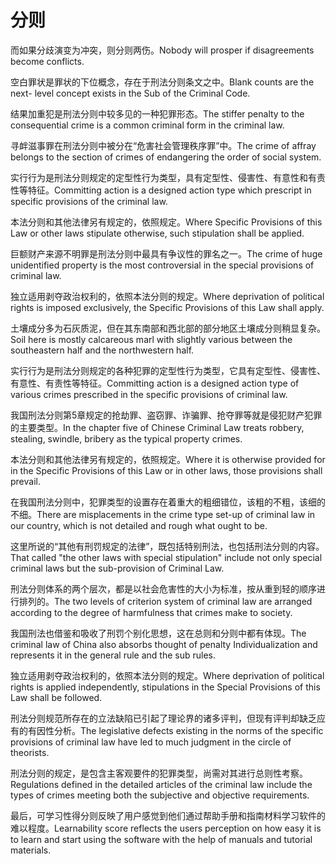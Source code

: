 # 分则

<p><span class="chinese">而如果分歧演变为冲突，则分则两伤。</span><span class="english">Nobody will prosper if disagreements become conflicts.</span></p>

<p><span class="chinese">空白罪状是罪状的下位概念，存在于刑法分则条文之中。</span><span class="english">Blank counts are the next- level concept exists in the Sub of the Criminal Code.</span></p>

<p><span class="chinese">结果加重犯是刑法分则中较多见的一种犯罪形态。</span><span class="english">The stiffer penalty to the consequential crime is a common criminal form in the criminal law.</span></p>

<p><span class="chinese">寻衅滋事罪在刑法分则中被分在“危害社会管理秩序罪”中。</span><span class="english">The crime of affray belongs to the section of crimes of endangering the order of social system.</span></p>

<p><span class="chinese">实行行为是刑法分则规定的定型性行为类型，具有定型性、侵害性、有意性和有责性等特征。</span><span class="english">Committing action is a designed action type which prescript in specific provisions of the criminal law.</span></p>

<p><span class="chinese">本法分则和其他法律另有规定的，依照规定。</span><span class="english">Where Specific Provisions of this Law or other laws stipulate otherwise, such stipulation shall be applied.</span></p>

<p><span class="chinese">巨额财产来源不明罪是刑法分则中最具有争议性的罪名之一。</span><span class="english">The crime of huge unidentified property is the most controversial in the special provisions of criminal law.</span></p>

<p><span class="chinese">独立适用剥夺政治权利的，依照本法分则的规定。</span><span class="english">Where deprivation of political rights is imposed exclusively, the Specific Provisions of this Law shall apply.</span></p>

<p><span class="chinese">土壤成分多为石灰质泥，但在其东南部和西北部的部分地区土壤成分则稍显复杂。</span><span class="english">Soil here is mostly calcareous marl with slightly various between the southeastern half and the northwestern half.</span></p>

<p><span class="chinese">实行行为是刑法分则规定的各种犯罪的定型性行为类型，它具有定型性、侵害性、有意性、有责性等特征。</span><span class="english">Committing action is a designed action type of various crimes prescribed in the specific provisions of criminal law.</span></p>

<p><span class="chinese">我国刑法分则第5章规定的抢劫罪、盗窃罪、诈骗罪、抢夺罪等就是侵犯财产犯罪的主要类型。</span><span class="english">In the chapter five of Chinese Criminal Law treats robbery, stealing, swindle, bribery as the typical property crimes.</span></p>

<p><span class="chinese">本法分则和其他法律另有规定的，依照规定。</span><span class="english">Where it is otherwise provided for in the Specific Provisions of this Law or in other laws, those provisions shall prevail.</span></p>

<p><span class="chinese">在我国刑法分则中，犯罪类型的设置存在着重大的粗细错位，该粗的不粗，该细的不细。</span><span class="english">There are misplacements in the crime type set-up of criminal law in our country, which is not detailed and rough what ought to be.</span></p>

<p><span class="chinese">这里所说的“其他有刑罚规定的法律”，既包括特别刑法，也包括刑法分则的内容。</span><span class="english">That called "the other laws with special stipulation" include not only special criminal laws but the sub-provision of Criminal Law.</span></p>

<p><span class="chinese">刑法分则体系的两个层次，都是以社会危害性的大小为标准，按从重到轻的顺序进行排列的。</span><span class="english">The two levels of criterion system of criminal law are arranged according to the degree of harmfulness that crimes make to society.</span></p>

<p><span class="chinese">我国刑法也借鉴和吸收了刑罚个别化思想，这在总则和分则中都有体现。</span><span class="english">The criminal law of China also absorbs thought of penalty Individualization and represents it in the general rule and the sub rules.</span></p>

<p><span class="chinese">独立适用剥夺政治权利的，依照本法分则的规定。</span><span class="english">Where deprivation of political rights is applied independently, stipulations in the Special Provisions of this Law shall be followed.</span></p>

<p><span class="chinese">刑法分则规范所存在的立法缺陷已引起了理论界的诸多评判，但现有评判却缺乏应有的有因性分析。</span><span class="english">The legislative defects existing in the norms of the specific provisions of criminal law have led to much judgment in the circle of theorists.</span></p>

<p><span class="chinese">刑法分则的规定，是包含主客观要件的犯罪类型，尚需对其进行总则性考察。</span><span class="english">Regulations defined in the detailed articles of the criminal law include the types of crimes meeting both the subjective and objective requirements.</span></p>

<p><span class="chinese">最后，可学习性得分则反映了用户感觉到他们通过帮助手册和指南材料学习软件的难以程度。</span><span class="english">Learnability score reflects the users perception on how easy it is to learn and start using the software with the help of manuals and tutorial materials.</span></p>

